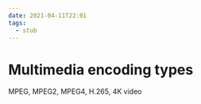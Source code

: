 ```yaml
---
date: 2021-04-11T22:01
tags: 
  - stub
---
```


# Multimedia encoding types


MPEG, MPEG2, MPEG4, H.265, 4K video
